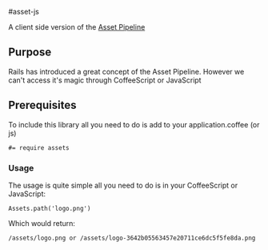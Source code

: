 #asset-js

A client side version of the [Asset Pipeline](http://guides.rubyonrails.org/asset_pipeline.html)

## Purpose

Rails has introduced a great concept of the Asset Pipeline. However we can't access it's magic through CoffeeScript or JavaScript

## Prerequisites

To include this library all you need to do is add to your application.coffee (or js)

    #= require assets

### Usage

The usage is quite simple all you need to do is in your CoffeeScript or JavaScript:

    Assets.path('logo.png')

Which would return:

    /assets/logo.png or /assets/logo-3642b05563457e20711ce6dc5f5fe8da.png
